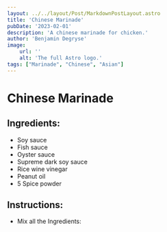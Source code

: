 ```yaml
---
layout: ../../layout/Post/MarkdownPostLayout.astro
title: 'Chinese Marinade'
pubDate: '2023-02-01'
description: 'A chinese marinade for chicken.'
author: 'Benjamin Degryse'
image:
    url: ''
    alt: 'The full Astro logo.'
tags: ["Marinade", "Chinese", "Asian"]
---
```



# Chinese Marinade
## Ingredients:
- Soy sauce
- Fish sauce
- Oyster sauce
- Supreme dark soy sauce
- Rice wine vinegar
- Peanut oil
- 5 Spice powder

## Instructions:
- Mix all the Ingredients: